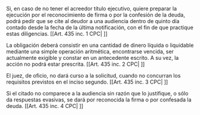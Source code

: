 Si, en caso de no tener el acreedor título ejecutivo, quiere preparar la ejecución por el reconocimiento de firma o por la confesión de la deuda, podrá pedir que se cite al deudor a una audiencia dentro de quinto día contado desde la fecha de la última notificación, con el fin de que practique estas diligencias. [[Art. 435 inc. 1 CPC| ]]

La obligación deberá consistir en una cantidad de dinero líquida o liquidable mediante una simple operación aritmética, encontrarse vencida, ser actualmente exigible y constar en un antecedente escrito. A su vez, la acción no podrá estar prescrita. [[Art. 435 inc. 2 CPC| ]]

El juez, de oficio, no dará curso a la solicitud, cuando no concurran los requisitos previstos en el inciso segundo. [[Art. 435 inc. 3 CPC| ]]

Si el citado no comparece a la audiencia sin razón que lo justifique, o sólo da respuestas evasivas, se dará por reconocida la firma o por confesada la deuda. [[Art. 435 inc. 4 CPC| ]]